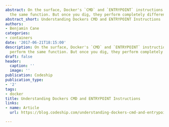 ```yaml
---
abstract: On the surface, Docker's `CMD` and `ENTRYPOINT` instructions appear to perform
  the same function. But once you dig, they perform completely different tasks.
abstract_short: Understanding Dockers CMD and ENTRYPOINT Instructions
authors:
- Benjamin Cane
categories:
- containers
date: '2017-06-21T18:15:00'
description: On the surface, Docker's `CMD` and `ENTRYPOINT` instructions appear to
  perform the same function. But once you dig, they perform completely different tasks.
draft: false
header:
  caption: ''
  image: ''
publication: Codeship
publication_type:
- '2'
tags:
- docker
title: Understanding Dockers CMD and ENTRYPOINT Instructions
links:
- name: Article
  url: https://blog.codeship.com/understanding-dockers-cmd-and-entrypoint-instructions/

---
```

